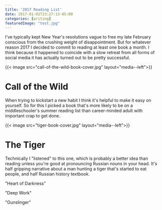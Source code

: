 ```yaml
---
title: '2017 Reading List'
date: 2017-01-01T23:27:13-05:00
categories: [writing]
featuredImage: "test.jpg"
---
```


I've typically kept New Year's resolutions vague to free my late February conscious from the crushing weight of disappointment. But for whatever reason 2017 I decided to commit to reading at least one book a month. I think because it happened to coincide with a slow retreat from all forms of social media it has actually turned out to be pretty successful.

{{< image src="call-of-the-wild-book-cover.jpg" layout="media--left">}}
# Call of the Wild
When trying to kickstart a new habit I think it's helpful to make it easy on yourself. So for this I picked a book that's more likely to be on a middleschooler's summer reading list than career-minded adult with important crap to get done.

{{< image src="tiger-book-cover.jpg" layout="media--left">}}
# The Tiger
Technically I "listened" to this one, which is probably a better idea than reading unless you're good at pronouncing Russian nouns in your head. It's half gripping narrative about a man hunting a tiger that's started to eat people, and half Russian history textbook.

"Heart of Darkness"

"Deep Work"

"Gunslinger"
